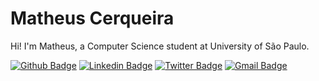 # Matheus Cerqueira

Hi! I'm Matheus, a Computer Science student at University of São Paulo.

[![Github Badge](https://img.shields.io/badge/-Github-000?style=flat-square&logo=Github&logoColor=white&link=https://github.com/CerqueiraMatheus)](https://github.com/cerqueiramatheus)
[![Linkedin Badge](https://img.shields.io/badge/-LinkedIn-blue?style=flat-square&logo=Linkedin&logoColor=white&link=https://www.linkedin.com/in/matheus-cerqueir/)](https://www.linkedin.com/in/matheus-cerqueir/)
[![Twitter Badge](https://img.shields.io/badge/-Twitter-1ca0f1?style=flat-square&labelColor=1ca0f1&logo=twitter&logoColor=white&link=https://twitter.com/lgdbittencourt)](https://twitter.com/matheuscerqra)
[![Gmail Badge](https://img.shields.io/badge/-Gmail-c14438?style=flat-square&logo=Gmail&logoColor=white&link=mailto:matheus.crqra@gmail.com)](mailto:matheus.crqra@gmail.com)
